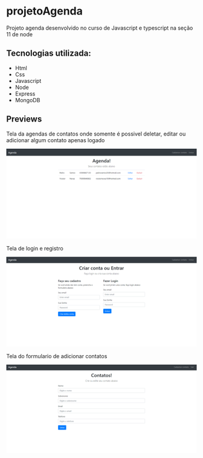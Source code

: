 # projetoAgenda
Projeto agenda desenvolvido no curso de Javascript e typescript na seção 11 de node


## Tecnologias utilizada:

- Html
- Css
- Javascript
- Node
- Express
- MongoDB

## Previews

<p>Tela da agendas de contatos onde somente é possivel deletar, editar ou adicionar algum contato apenas logado</p>

![Preview Contatos](./frontend/assets/img/preview-contatos.png) 

<p>Tela de login e registro</p>

![Preview Loginb](./frontend/assets/img/preview-login.png) 

<p>Tela do formulario de adicionar contatos</p>

![Preview formulario de contatos](./frontend/assets/img/preview-newContatos.png) 
